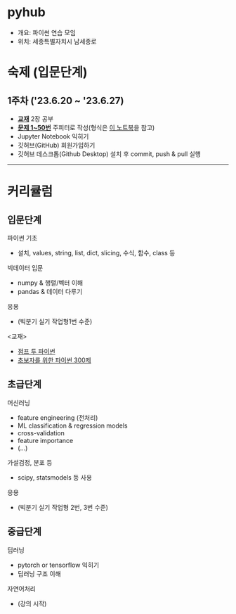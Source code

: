 # pyhub
- 개요: 파이썬 연습 모임
- 위치: 세종특별자치시 남세종로

# 숙제 (입문단계) 
## 1주차 ('23.6.20 ~ '23.6.27)
- [**교재**](https://wikidocs.net/book/1) 2장 공부
- [**문제 1~50번**](https://wikidocs.net/book/922) 주피터로 작성(형식은 [이 노트북](https://github.com/jo-cho/pyhub/blob/main/homework_example.ipynb)을 참고)
- Jupyter Notebook 익히기
- 깃허브(GitHub) 회원가입하기
- 깃허브 데스크톱(Github Desktop) 설치 후 commit, push & pull 실행



------------------
# 커리큘럼

## 입문단계

파이썬 기초
- 설치, values, string, list, dict, slicing, 수식, 함수, class 등

빅데이터 입문
- numpy & 행렬/벡터 이해
- pandas & 데이터 다루기

응용
- (빅분기 실기 작업형1번 수준)

<교재>
- [점프 투 파이썬](https://wikidocs.net/book/1)
- [초보자를 위한 파이썬 300제](https://wikidocs.net/book/922)

## 초급단계

머신러닝
- feature engineering (전처리)
- ML classification & regression models
- cross-validation
- feature importance
- (...)

가설검정, 분포 등
- scipy, statsmodels 등 사용

응용
- (빅분기 실기 작업형 2번, 3번 수준)

## 중급단계

딥러닝
- pytorch or tensorflow 익히기
- 딥러닝 구조 이해

자연어처리
- (강의 시작)


